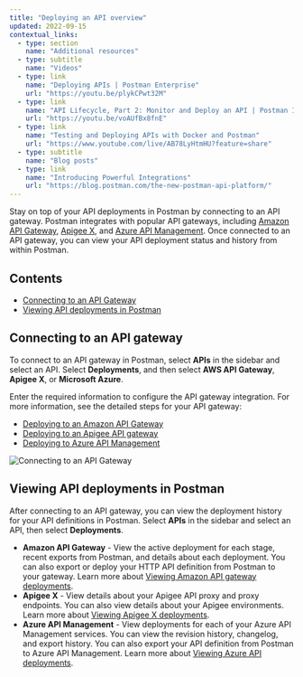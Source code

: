 ```yaml
---
title: "Deploying an API overview"
updated: 2022-09-15
contextual_links:
  - type: section
    name: "Additional resources"
  - type: subtitle
    name: "Videos"
  - type: link
    name: "Deploying APIs | Postman Enterprise"
    url: "https://youtu.be/plykCPwt32M"
  - type: link
    name: "API Lifecycle, Part 2: Monitor and Deploy an API | Postman Intergalactic"
    url: "https://youtu.be/voAUfBx8fnE"
  - type: link
    name: "Testing and Deploying APIs with Docker and Postman"
    url: "https://www.youtube.com/live/AB78LyHtmHU?feature=share"
  - type: subtitle
    name: "Blog posts"
  - type: link
    name: "Introducing Powerful Integrations"
    url: "https://blog.postman.com/the-new-postman-api-platform/"
---
```


Stay on top of your API deployments in Postman by connecting to an API gateway. Postman integrates with popular API gateways, including [Amazon API Gateway](https://aws.amazon.com/api-gateway/), [Apigee X](https://cloud.google.com/apigee), and [Azure API Management](https://azure.microsoft.com/en-us/services/api-management/). Once connected to an API gateway, you can view your API deployment status and history from within Postman.

## Contents

* [Connecting to an API Gateway](#connecting-to-an-api-gateway)
* [Viewing API deployments in Postman](#viewing-api-deployments-in-postman)

## Connecting to an API gateway

To connect to an API gateway in Postman, select **APIs** in the sidebar and select an API. Select **Deployments**, and then select **AWS API Gateway**, **Apigee X**, or **Microsoft Azure**.

Enter the required information to configure the API gateway integration. For more information, see the detailed steps for your API gateway:

* [Deploying to an Amazon API Gateway](/docs/designing-and-developing-your-api/deploying-an-api/deploying-an-api-aws/)
* [Deploying to an Apigee API gateway](/docs/designing-and-developing-your-api/deploying-an-api/deploying-an-api-apigee/)
* [Deploying to Azure API Management](/docs/designing-and-developing-your-api/deploying-an-api/deploying-an-api-azure/)

<img alt="Connecting to an API Gateway" src="https://assets.postman.com/postman-docs/v10/api-builder-connect-deployments-v10-0-13.jpg" />

## Viewing API deployments in Postman

After connecting to an API gateway, you can view the deployment history for your API definitions in Postman. Select **APIs** in the sidebar and select an API, then select **Deployments**.

* **Amazon API Gateway** - View the active deployment for each stage, recent exports from Postman, and details about each deployment. You can also export or deploy your HTTP API definition from Postman to your gateway. Learn more about [Viewing Amazon API gateway deployments](/docs/designing-and-developing-your-api/deploying-an-api/deploying-an-api-aws/#viewing-amazon-api-gateway-deployments).
* **Apigee X** - View details about your Apigee API proxy and proxy endpoints. You can also view details about your Apigee environments. Learn more about [Viewing Apigee X deployments](/docs/designing-and-developing-your-api/deploying-an-api/deploying-an-api-apigee/#viewing-apigee-x-deployments).
* **Azure API Management** - View deployments for each of your Azure API Management services. You can view the revision history, changelog, and export history. You can also export your API definition from Postman to Azure API Management. Learn more about [Viewing Azure API deployments](/docs/designing-and-developing-your-api/deploying-an-api/deploying-an-api-azure/#viewing-azure-api-deployments).
